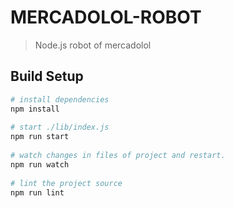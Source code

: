 # MERCADOLOL-ROBOT

> Node.js robot of mercadolol

## Build Setup

``` bash
# install dependencies
npm install
 
# start ./lib/index.js
npm run start
 
# watch changes in files of project and restart.
npm run watch
 
# lint the project source
npm run lint
```

